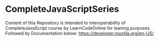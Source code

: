 # CompleteJavaScriptSeries
Content of this Repository is intended to interoperability of CompleteJavaScript course by LearnCodeOnline for leaning purposes.
Followed by Documentation below:
https://developer.mozilla.org/en-US/
